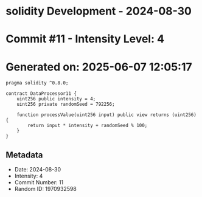 ﻿# solidity Development - 2024-08-30
# Commit #11 - Intensity Level: 4
# Generated on: 2025-06-07 12:05:17
```solidity
pragma solidity ^0.8.0;

contract DataProcessor11 {
    uint256 public intensity = 4;
    uint256 private randomSeed = 792256;

    function processValue(uint256 input) public view returns (uint256) {
        return input * intensity + randomSeed % 100;
    }
}
```
## Metadata
- Date: 2024-08-30
- Intensity: 4
- Commit Number: 11
- Random ID: 1970932598
